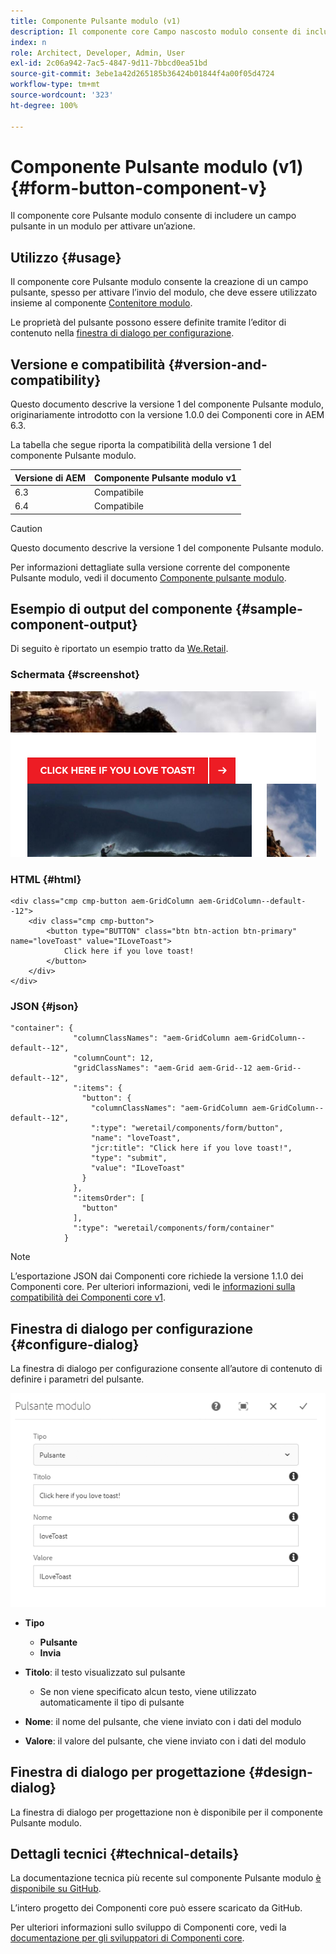 ```yaml
---
title: Componente Pulsante modulo (v1)
description: Il componente core Campo nascosto modulo consente di includere un campo nascosto in un modulo.
index: n
role: Architect, Developer, Admin, User
exl-id: 2c06a942-7ac5-4847-9d11-7bbcd0ea51bd
source-git-commit: 3ebe1a42d265185b36424b01844f4a00f05d4724
workflow-type: tm+mt
source-wordcount: '323'
ht-degree: 100%

---
```


# Componente Pulsante modulo (v1) {#form-button-component-v}

Il componente core Pulsante modulo consente di includere un campo pulsante in un modulo per attivare un’azione.

## Utilizzo {#usage}

Il componente core Pulsante modulo consente la creazione di un campo pulsante, spesso per attivare l’invio del modulo, che deve essere utilizzato insieme al componente [Contenitore modulo](form-container-v1.md).

Le proprietà del pulsante possono essere definite tramite l’editor di contenuto nella [finestra di dialogo per configurazione](#configure-dialog).

## Versione e compatibilità {#version-and-compatibility}

Questo documento descrive la versione 1 del componente Pulsante modulo, originariamente introdotto con la versione 1.0.0 dei Componenti core in AEM 6.3.

La tabella che segue riporta la compatibilità della versione 1 del componente Pulsante modulo.

| Versione di AEM | Componente Pulsante modulo v1 |
|--- |--- |
| 6.3 | Compatibile |
| 6.4 | Compatibile |

>[!CAUTION]
>
>Questo documento descrive la versione 1 del componente Pulsante modulo.
>
>Per informazioni dettagliate sulla versione corrente del componente Pulsante modulo, vedi il documento [Componente pulsante modulo](/help/components/forms/form-button.md).

## Esempio di output del componente {#sample-component-output}

Di seguito è riportato un esempio tratto da [We.Retail](https://experienceleague.adobe.com/docs/experience-manager-64/developing/bestpractices/we-retail/we-retail.html?lang=it).

### Schermata {#screenshot}

![](/help/assets/chlimage_1-48.png)

### HTML {#html}

```
<div class="cmp cmp-button aem-GridColumn aem-GridColumn--default--12">
    <div class="cmp cmp-button">
        <button type="BUTTON" class="btn btn-action btn-primary" name="loveToast" value="ILoveToast">
            Click here if you love toast!
        </button>
    </div>
</div>
```

### JSON {#json}

```
"container": {
              "columnClassNames": "aem-GridColumn aem-GridColumn--default--12",
              "columnCount": 12,
              "gridClassNames": "aem-Grid aem-Grid--12 aem-Grid--default--12",
              ":items": {
                "button": {
                  "columnClassNames": "aem-GridColumn aem-GridColumn--default--12",
                  ":type": "weretail/components/form/button",
                  "name": "loveToast",
                  "jcr:title": "Click here if you love toast!",
                  "type": "submit",
                  "value": "ILoveToast"
                }
              },
              ":itemsOrder": [
                "button"
              ],
              ":type": "weretail/components/form/container"
            }
```

>[!NOTE]
>
>L’esportazione JSON dai Componenti core richiede la versione 1.1.0 dei Componenti core. Per ulteriori informazioni, vedi le [informazioni sulla compatibilità dei Componenti core v1](/help/versions.md).

## Finestra di dialogo per configurazione {#configure-dialog}

La finestra di dialogo per configurazione consente all’autore di contenuto di definire i parametri del pulsante.

![](/help/assets/chlimage_1-49.png)

* **Tipo**
   * **Pulsante**
   * **Invia**

* **Titolo**: il testo visualizzato sul pulsante
   * Se non viene specificato alcun testo, viene utilizzato automaticamente il tipo di pulsante

* **Nome**: il nome del pulsante, che viene inviato con i dati del modulo
* **Valore**: il valore del pulsante, che viene inviato con i dati del modulo

## Finestra di dialogo per progettazione {#design-dialog}

La finestra di dialogo per progettazione non è disponibile per il componente Pulsante modulo.

## Dettagli tecnici {#technical-details}

La documentazione tecnica più recente sul componente Pulsante modulo [è disponibile su GitHub](https://github.com/adobe/aem-core-wcm-components/tree/master/content/src/content/jcr_root/apps/core/wcm/components/form/button/v1/button).

L’intero progetto dei Componenti core può essere scaricato da GitHub.

Per ulteriori informazioni sullo sviluppo di Componenti core, vedi la [documentazione per gli sviluppatori di Componenti core](/help/developing/overview.md).
